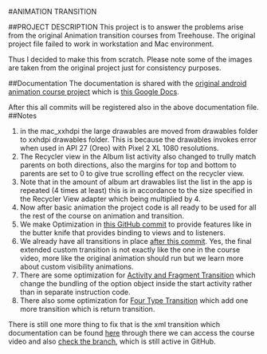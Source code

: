 #ANIMATION TRANSITION

##PROJECT DESCRIPTION
This project is to answer the problems arise from the 
original Animation transition courses from Treehouse. The 
original project file failed to work in workstation and Mac
environment.

Thus I decided to make this from scratch. Please note some
of the images are taken from the original project just for
consistency purposes.

##Documentation
The documentation is shared with the  [original android animation course project](https://github.com/mooracle/android-animations-transitions)
which is [this Google Docs](https://docs.google.com/document/d/16d5h4MTKKhYKzeFlnYeTuba7MuR7mOipVhwBgLFxi-0/edit?usp=sharing).

After this all commits will be registered also in the 
above documentation file.
##Notes
1. in the mac_xxhdpi the large drawables are moved from drawables folder to xxhdpi drawables folder. This is because the 
drawables invokes error when used in API 27 (Oreo) with Pixel 2 XL 1080 resolutions. 
2. The Recycler view in the Album list activity also changed to trully match parents on both directions, also the margins for
top and bottom to parents are set to 0 to give true scrolling effect on the recycler view. 
3. Note that in the amount of album art drawables list the list in the app is repeated (4 times at least) this is in accordance to the size specified in the Recycler View adapter which being multiplied by 4.
4. Now after basic animation the project code is all ready to be used for all the
rest of the course on animation and transition.
5. We make Optimization in [this GitHub commit](https://github.com/mooracle/AnimationTransition/commit/0ef4b368c5c4215271ac99c3d1a59907ecc76025) to provide features like in the butter knife that provides binding to views and to listeners.
6. We already have all transitions in place [after this commit](https://github.com/mooracle/AnimationTransition/commit/b8ffb7fc3a483adafe5901845980ca8974fb9e5e). 
Yes, the final extended custom transition is not exactly like the one in the course video, more like the original animation should run but we learn more about custom visibility animations.
7. There are some optimization for [Activity and Fragment Transition](https://github.com/mooracle/AnimationTransition/commit/574d79e4188e9a3eba0987a609649fecb920ebf3) which change the bundling of the option object inside the start activity rather than in separate instruction code.
8. There also some optimization for [Four Type Transition](https://github.com/mooracle/AnimationTransition/commit/ef1890866045c6e2b84ba2234de190691057f4fd) which add one more transition which is return transition.

There is still one more thing to fix that is the xml transition which documentation can be found [here](https://docs.google.com/document/d/16d5h4MTKKhYKzeFlnYeTuba7MuR7mOipVhwBgLFxi-0/edit#bookmark=id.32o6wp1f6727)
through there we can access the course video and also [check the branch](https://github.com/mooracle/AnimationTransition/tree/backward_xml_compat), 
which is still active in GitHub.